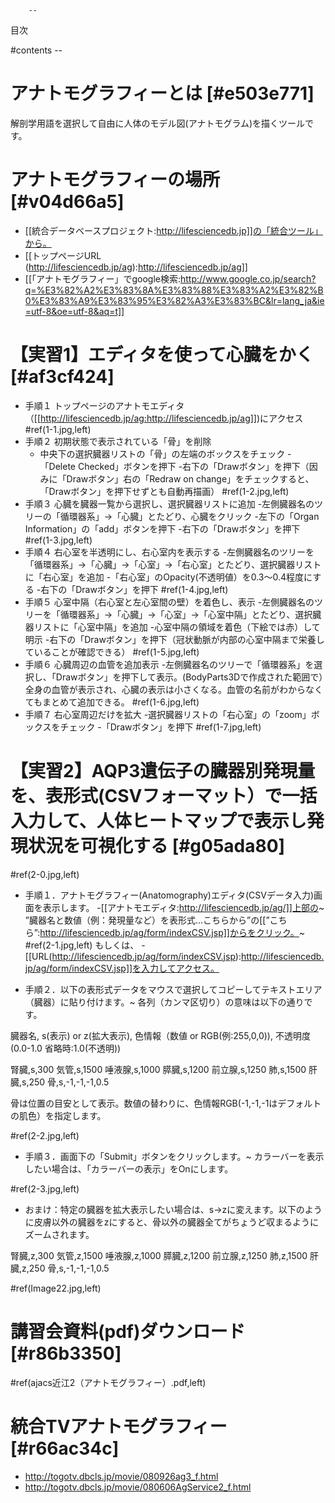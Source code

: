         --
目次

#contents
        --
#  アナトモグラフィーとは [#e503e771]
解剖学用語を選択して自由に人体のモデル図(アナトモグラム)を描くツールです。

#  アナトモグラフィーの場所 [#v04d66a5]
- [[統合データベースプロジェクト:http://lifesciencedb.jp]]の「統合ツール」から。
- [[トップページURL (http://lifesciencedb.jp/ag):http://lifesciencedb.jp/ag]]
- [[「アナトモグラフィー」でgoogle検索:http://www.google.co.jp/search?q=%E3%82%A2%E3%83%8A%E3%83%88%E3%83%A2%E3%82%B0%E3%83%A9%E3%83%95%E3%82%A3%E3%83%BC&lr=lang_ja&ie=utf-8&oe=utf-8&aq=t]]

# 【実習1】エディタを使って心臓をかく [#af3cf424]

- 手順１ トップページのアナトモエディタ（[[http://lifesciencedb.jp/ag:http://lifesciencedb.jp/ag]])にアクセス
#ref(1-1.jpg,left)
- 手順２ 初期状態で表示されている「骨」を削除
    - 中央下の選択臓器リストの「骨」の左端のボックスをチェック
    -「Delete Checked」ボタンを押下
    -右下の「Drawボタン」を押下（因みに「Drawボタン」右の「Redraw on change」をチェックすると、「Drawボタン」を押下せずとも自動再描画）
#ref(1-2.jpg,left)
- 手順３ 心臓を臓器一覧から選択し、選択臓器リストに追加
    -左側臓器名のツリーの「循環器系」→「心臓」とたどり、心臓をクリック
    -左下の「Organ Information」の「add」ボタンを押下
    -右下の「Drawボタン」を押下
#ref(1-3.jpg,left)
- 手順４ 右心室を半透明にし、右心室内を表示する
    -左側臓器名のツリーを「循環器系」→「心臓」→「心室」→「右心室」とたどり、選択臓器リストに「右心室」を追加
    -「右心室」のOpacity(不透明値）を0.3～0.4程度にする
    -右下の「Drawボタン」を押下
#ref(1-4.jpg,left)
- 手順５ 心室中隔（右心室と左心室間の壁）を着色し、表示
    -左側臓器名のツリーを「循環器系」→「心臓」→「心室」→「心室中隔」とたどり、選択臓器リストに「心室中隔」を追加
    -心室中隔の領域を着色（下絵では赤）して明示
    -右下の「Drawボタン」を押下（冠状動脈が内部の心室中隔まで栄養していることが確認できる）
#ref(1-5.jpg,left)
- 手順６ 心臓周辺の血管を追加表示
    -左側臓器名のツリーで「循環器系」を選択し、「Drawボタン」を押下して表示。(BodyParts3Dで作成された範囲で）全身の血管が表示され、心臓の表示は小さくなる。血管の名前がわからなくてもまとめて追加できる。
#ref(1-6.jpg,left)
- 手順７ 右心室周辺だけを拡大
    -選択臓器リストの「右心室」の「zoom」ボックスをチェック
    -「Drawボタン」を押下
#ref(1-7.jpg,left)

# 【実習2】AQP3遺伝子の臓器別発現量を、表形式(CSVフォーマット）で一括入力して、人体ヒートマップで表示し発現状況を可視化する [#g05ada80]

#ref(2-0.jpg,left)

- 手順１．アナトモグラフィー(Anatomography)エディタ(CSVデータ入力)画面を表示します。
    -[[アナトモエディタ:http://lifesciencedb.jp/ag/]]上部の~
”臓器名と数値（例：発現量など）を表形式...こちらから”の[[”こちら”:http://lifesciencedb.jp/ag/form/indexCSV.jsp]]からをクリック。~
#ref(2-1.jpg,left)
もしくは、
    -[[URL(http://lifesciencedb.jp/ag/form/indexCSV.jsp):http://lifesciencedb.jp/ag/form/indexCSV.jsp]]を入力してアクセス。

- 手順２．以下の表形式データをマウスで選択してコピーしてテキストエリア（臓器）に貼り付けます。~
各列（カンマ区切り）の意味は以下の通りです。

 臓器名, s(表示) or z(拡大表示), 色情報（数値 or RGB(例:255,0,0)), 不透明度(0.0-1.0 省略時:1.0(不透明))

 腎臓,s,300
 気管,s,1500
 唾液腺,s,1000
 膵臓,s,1200
 前立腺,s,1250
 肺,s,1500
 肝臓,s,250
 骨,s,-1,-1,-1,0.5

骨は位置の目安として表示。数値の替わりに、色情報RGB(-1,-1,-1はデフォルトの肌色）を指定します。

#ref(2-2.jpg,left)

- 手順３．画面下の「Submit」ボタンをクリックします。~
カラーバーを表示したい場合は、「カラーバーの表示」をOnにします。

#ref(2-3.jpg,left)

- おまけ：特定の臓器を拡大表示したい場合は、s→zに変えます。以下のように皮膚以外の臓器をzにすると、骨以外の臓器全てがちょうど収まるようにズームされます。

 腎臓,z,300
 気管,z,1500
 唾液腺,z,1000
 膵臓,z,1200
 前立腺,z,1250
 肺,z,1500
 肝臓,z,250
 骨,s,-1,-1,-1,0.5

#ref(Image22.jpg,left)

#  講習会資料(pdf)ダウンロード [#r86b3350]

#ref(ajacs近江2（アナトモグラフィー）.pdf,left)

#  統合TVアナトモグラフィー [#r66ac34c]
- http://togotv.dbcls.jp/movie/080926ag3_f.html
- http://togotv.dbcls.jp/movie/080606AgService2_f.html
